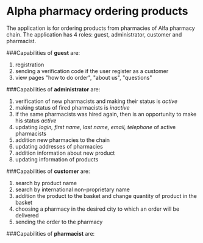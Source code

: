 # Alpha pharmacy ordering products

The application is for ordering products from pharmacies of Alfa pharmacy chain.
The application has 4 roles: guest, administrator, customer and pharmacist.

###Capabilities of **guest** are:

  1. registration<br>
  2. sending a verification code if the user register as a customer<br>
  3. view pages "how to do order", "about us", "questions"<br>

###Capabilities of **administrator** are:
  
  1. verification of new pharmacists and making their status is *active*<br>
  2. making status of fired pharmacists is *inactive*<br>
  3. if the same pharmacists was hired again, then is an opportunity to make his status *active*<br>
  4. updating *login, first name, last name, email, telephone* of active pharmacists<br>
  5. addition new pharmacies to the chain<br>
  6. updating addresses of pharmacies<br>
  7. addition information about new product<br>
  8. updating information of products<br>

###Capabilities of **customer** are:

  1. search by product name<br>
  2. search by international non-proprietary name<br>
  3. addition the product to the basket and change quantity of product in the basket<br>
  4. choosing a pharmacy in the desired city to which an order will be delivered<br>
  5. sending the order to the pharmacy<br>

###Capabilities of **pharmacist** are:




